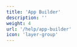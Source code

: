 ```yaml
---
title: 'App Builder'
description: ''
weight: 4
url: '/help/app-builder'
icon: 'layer-group'
---
```


